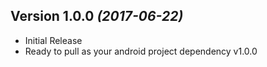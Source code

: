 Version 1.0.0 *(2017-06-22)*
----------------------------
* Initial Release
* Ready to pull as your android project dependency v1.0.0
